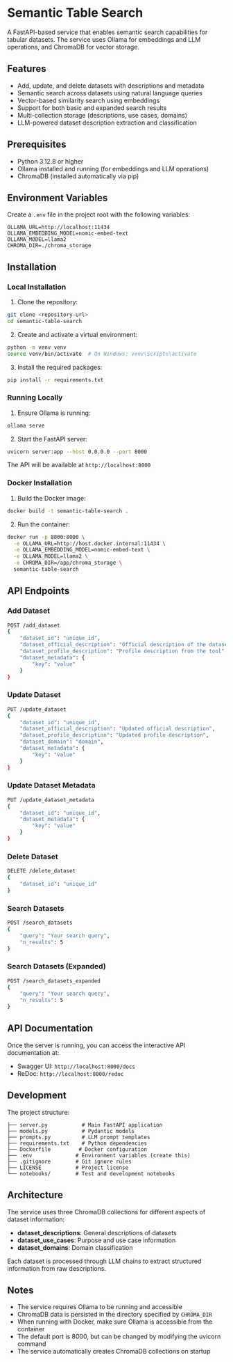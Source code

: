 # Semantic Table Search

A FastAPI-based service that enables semantic search capabilities for tabular datasets. The service uses Ollama for embeddings and LLM operations, and ChromaDB for vector storage.

## Features

- Add, update, and delete datasets with descriptions and metadata
- Semantic search across datasets using natural language queries
- Vector-based similarity search using embeddings
- Support for both basic and expanded search results
- Multi-collection storage (descriptions, use cases, domains)
- LLM-powered dataset description extraction and classification

## Prerequisites

- Python 3.12.8 or higher
- Ollama installed and running (for embeddings and LLM operations)
- ChromaDB (installed automatically via pip)

## Environment Variables

Create a `.env` file in the project root with the following variables:

```env
OLLAMA_URL=http://localhost:11434
OLLAMA_EMBEDDING_MODEL=nomic-embed-text
OLLAMA_MODEL=llama2
CHROMA_DIR=./chroma_storage
```

## Installation

### Local Installation

1. Clone the repository:
```bash
git clone <repository-url>
cd semantic-table-search
```

2. Create and activate a virtual environment:
```bash
python -m venv venv
source venv/bin/activate  # On Windows: venv\Scripts\activate
```

3. Install the required packages:
```bash
pip install -r requirements.txt
```

### Running Locally

1. Ensure Ollama is running:
```bash
ollama serve
```

2. Start the FastAPI server:
```bash
uvicorn server:app --host 0.0.0.0 --port 8000
```

The API will be available at `http://localhost:8000`

### Docker Installation

1. Build the Docker image:
```bash
docker build -t semantic-table-search .
```

2. Run the container:
```bash
docker run -p 8000:8000 \
  -e OLLAMA_URL=http://host.docker.internal:11434 \
  -e OLLAMA_EMBEDDING_MODEL=nomic-embed-text \
  -e OLLAMA_MODEL=llama2 \
  -e CHROMA_DIR=/app/chroma_storage \
  semantic-table-search
```

## API Endpoints

### Add Dataset
```bash
POST /add_dataset
{
    "dataset_id": "unique_id",
    "dataset_official_description": "Official description of the dataset",
    "dataset_profile_description": "Profile description from the tool",
    "dataset_metadata": {
        "key": "value"
    }
}
```

### Update Dataset
```bash
PUT /update_dataset
{
    "dataset_id": "unique_id",
    "dataset_official_description": "Updated official description",
    "dataset_profile_description": "Updated profile description",
    "dataset_domain": "domain",
    "dataset_metadata": {
        "key": "value"
    }
}
```

### Update Dataset Metadata
```bash
PUT /update_dataset_metadata
{
    "dataset_id": "unique_id",
    "dataset_metadata": {
        "key": "value"
    }
}
```

### Delete Dataset
```bash
DELETE /delete_dataset
{
    "dataset_id": "unique_id"
}
```

### Search Datasets
```bash
POST /search_datasets
{
    "query": "Your search query",
    "n_results": 5
}
```

### Search Datasets (Expanded)
```bash
POST /search_datasets_expanded
{
    "query": "Your search query",
    "n_results": 5
}
```

## API Documentation

Once the server is running, you can access the interactive API documentation at:
- Swagger UI: `http://localhost:8000/docs`
- ReDoc: `http://localhost:8000/redoc`

## Development

The project structure:
```
├── server.py           # Main FastAPI application
├── models.py           # Pydantic models
├── prompts.py          # LLM prompt templates
├── requirements.txt    # Python dependencies
├── Dockerfile         # Docker configuration
├── .env              # Environment variables (create this)
├── .gitignore        # Git ignore rules
├── LICENSE           # Project license
└── notebooks/        # Test and development notebooks
```

## Architecture

The service uses three ChromaDB collections for different aspects of dataset information:
- **dataset_descriptions**: General descriptions of datasets
- **dataset_use_cases**: Purpose and use case information
- **dataset_domains**: Domain classification

Each dataset is processed through LLM chains to extract structured information from raw descriptions.

## Notes

- The service requires Ollama to be running and accessible
- ChromaDB data is persisted in the directory specified by `CHROMA_DIR`
- When running with Docker, make sure Ollama is accessible from the container
- The default port is 8000, but can be changed by modifying the uvicorn command
- The service automatically creates ChromaDB collections on startup 